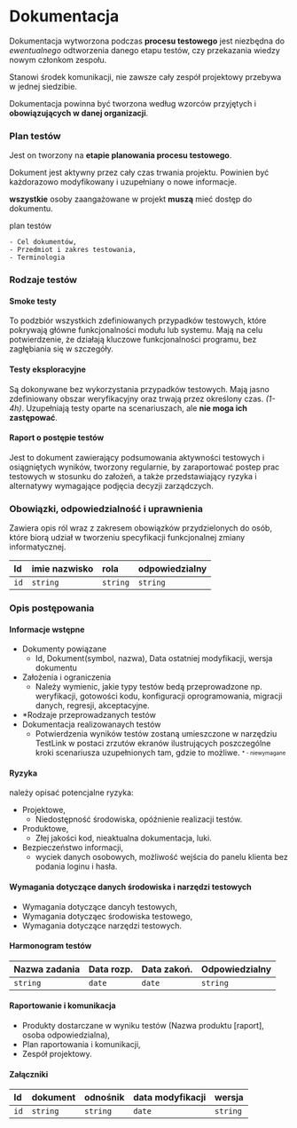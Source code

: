 # Dokumentacja

Dokumentacja wytworzona podczas **procesu testowego** jest niezbędna do *ewentualnego* odtworzenia danego etapu testów, czy przekazania wiedzy nowym członkom zespołu.

Stanowi środek komunikacji, nie zawsze cały zespół projektowy przebywa w jednej siedzibie.

Dokumentacja powinna być tworzona według wzorców przyjętych i **obowiązujących w danej organizacji**.

### Plan testów

Jest on tworzony na **etapie planowania procesu testowego**.

Dokument jest aktywny przez cały czas trwania projektu. Powinien być każdorazowo modyfikowany i uzupełniany o nowe informacje.

**wszystkie** osoby zaangażowane w projekt **muszą** mieć dostęp do dokumentu.

plan testów
```
- Cel dokumentów,
- Przedmiot i zakres testowania,
- Terminologia
```

### Rodzaje testów

#### Smoke testy
To podzbiór wszystkich zdefiniowanych przypadków testowych, które pokrywają główne funkcjonalności modułu lub systemu. Mają na celu potwierdzenie, że działają kluczowe funkcjonalności programu, bez zagłębiania się w szczegóły.

#### Testy eksploracyjne
Są dokonywane bez wykorzystania przypadków testowych. Mają jasno zdefiniowany obszar weryfikacyjny oraz trwają przez określony czas. *(1-4h)*. Uzupełniają testy oparte na scenariuszach, ale **nie moga ich zastępować**.

#### Raport o postępie testów
Jest to dokument zawierający podsumowania aktywności testowych i osiągniętych wyników, tworzony regularnie, by zaraportować postep prac testowych w stosunku do założeń, a także przedstawiający ryzyka i alternatywy wymagające podjęcia decyzji zarządczych.

### Obowiązki, odpowiedzialność i uprawnienia

Zawiera opis ról wraz z zakresem obowiązków przydzielonych do osób, które biorą udział w tworzeniu specyfikacji funkcjonalnej zmiany informatycznej.

| Id   | imie nazwisko | rola     | odpowiedzialny |
| :--- | :------------ | :------- | :------------- |
| `id` | `string`      | `string` | `string`       |

### Opis postępowania

#### Informacje wstępne

- Dokumenty powiązane
    * Id, Dokument(symbol, nazwa), Data ostatniej modyfikacji, wersja dokumentu
- Założenia i ograniczenia
    * Należy wymienic,  jakie typy testów bedą przeprowadzone np. weryfikacji, gotowości kodu, konfiguracji oprogramowania, migracji danych, regresji, akceptacyjne.
- \*Rodzaje przeprowadzanych testów
- Dokumentacja realizowanaych testów
    * Potwierdzenia wyników testów zostaną umieszczone w narzędziu TestLink w postaci zrzutów ekranów ilustrujących poszczególne kroki scenariusza uzupełnionych tam, gdzie to możliwe.
<sub><sup>* - niewymagane</sup></sub>

#### Ryzyka

należy opisać potencjalne ryzyka:

- Projektowe,
    * Niedostępność środowiska, opóźnienie realizacji testów.
- Produktowe,
    * Złej jakości kod, nieaktualna dokumentacja, luki.
- Bezpieczeństwo informacji,
    * wyciek danych osobowych, możliwość wejścia do panelu klienta bez podania loginu i hasła.

#### Wymagania dotyczące danych środowiska i narzędzi testowych

- Wymagania dotyczące dancyh testowych,
- Wymagania dotycząec środowiska testowego,
- Wymagania dotyczące narzędzi testowych.

#### Harmonogram testów

| Nazwa zadania | Data rozp. | Data zakoń. | Odpowiedzialny |
| :------------ | :--------- | :---------- | :--------------|
| `string`      | `date`     | `date`      | `string`       |

#### Raportowanie i komunikacja

- Produkty dostarczane w wyniku testów (Nazwa produktu [raport], osoba odpowiedzialna),
- Plan raportowania i komunikacji,
- Zespół projektowy.

#### Załączniki

| Id   | dokument | odnośnik | data modyfikacji | wersja   |
| :--- | :------- | :------- | :--------------- | :------- |
| `id` | `string` | `string` | `date`           | `string` |
